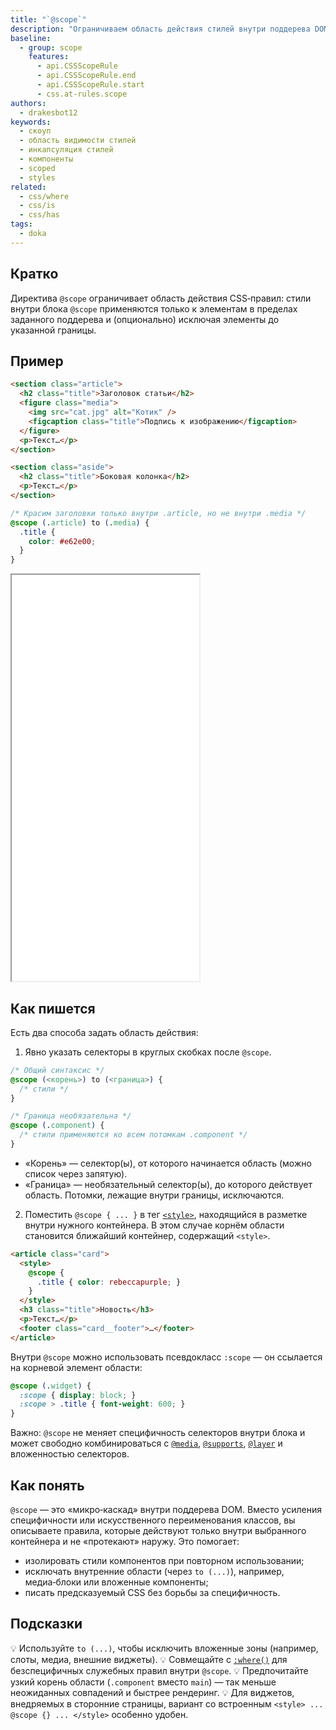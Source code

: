 ```yaml
---
title: "`@scope`"
description: "Ограничиваем область действия стилей внутри поддерева DOM и избегаем конфликтов между компонентами."
baseline:
  - group: scope
    features:
      - api.CSSScopeRule
      - api.CSSScopeRule.end
      - api.CSSScopeRule.start
      - css.at-rules.scope
authors:
  - drakesbot12
keywords:
  - скоуп
  - область видимости стилей
  - инкапсуляция стилей
  - компоненты
  - scoped
  - styles
related:
  - css/where
  - css/is
  - css/has
tags:
  - doka
---
```


## Кратко

Директива `@scope` ограничивает область действия CSS‑правил: стили внутри блока `@scope` применяются только к элементам в пределах заданного поддерева и (опционально) исключая элементы до указанной границы.

## Пример

```html
<section class="article">
  <h2 class="title">Заголовок статьи</h2>
  <figure class="media">
    <img src="cat.jpg" alt="Котик" />
    <figcaption class="title">Подпись к изображению</figcaption>
  </figure>
  <p>Текст…</p>
</section>

<section class="aside">
  <h2 class="title">Боковая колонка</h2>
  <p>Текст…</p>
</section>
```

```css
/* Красим заголовки только внутри .article, но не внутри .media */
@scope (.article) to (.media) {
  .title {
    color: #e62e00;
  }
}
```

<iframe title="Стили работают только внутри .article и не затрагивают .media" src="demos/basic/" height="650"></iframe>

## Как пишется

Есть два способа задать область действия:

1) Явно указать селекторы в круглых скобках после `@scope`.

```css
/* Общий синтаксис */
@scope (<корень>) to (<граница>) {
  /* стили */
}

/* Граница необязательна */
@scope (.component) {
  /* стили применяются ко всем потомкам .component */
}
```

- «Корень» — селектор(ы), от которого начинается область (можно список через запятую).
- «Граница» — необязательный селектор(ы), до которого действует область. Потомки, лежащие внутри границы, исключаются.

2) Поместить `@scope { ... }` в тег [`<style>`](/html/style/), находящийся в разметке внутри нужного контейнера. В этом случае корнём области становится ближайший контейнер, содержащий `<style>`.

```html
<article class="card">
  <style>
    @scope {
      .title { color: rebeccapurple; }
    }
  </style>
  <h3 class="title">Новость</h3>
  <p>Текст…</p>
  <footer class="card__footer">…</footer>
</article>
```

Внутри `@scope` можно использовать псевдокласс `:scope` — он ссылается на корневой элемент области:

```css
@scope (.widget) {
  :scope { display: block; }
  :scope > .title { font-weight: 600; }
}
```

Важно: `@scope` не меняет специфичность селекторов внутри блока и может свободно комбинироваться с [`@media`](/css/media/), [`@supports`](/css/supports/), [`@layer`](/css/layer/) и вложенностью селекторов.

## Как понять

`@scope` — это «микро‑каскад» внутри поддерева DOM. Вместо усиления специфичности или искусственного переименования классов, вы описываете правила, которые действуют только внутри выбранного контейнера и не «протекают» наружу. Это помогает:

- изолировать стили компонентов при повторном использовании;
- исключать внутренние области (через `to (...)`), например, медиа‑блоки или вложенные компоненты;
- писать предсказуемый CSS без борьбы за специфичность.

## Подсказки

💡 Используйте `to (...)`, чтобы исключить вложенные зоны (например, слоты, медиа, внешние виджеты).
💡 Совмещайте с [`:where()`](/css/where/) для безспецифичных служебных правил внутри `@scope`.
💡 Предпочитайте узкий корень области (`.component` вместо `main`) — так меньше неожиданных совпадений и быстрее рендеринг.
💡 Для виджетов, внедряемых в сторонние страницы, вариант со встроенным `<style> ... @scope {} ... </style>` особенно удобен.
